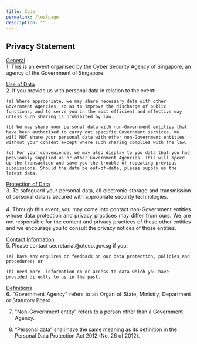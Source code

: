 ```yaml
---
title: Code
permalink: /testpage
description: ""
---
```

## Privacy Statement


<p style="text-align:justify">
<u>General</u><br>
1. This is an event organised by the Cyber Security Agency of Singapore, an agency of the Government of Singapore.</p>

<p style="text-align:justify"><u>Use of Data</u><br>
2. If you provide us with personal data in relation to the event:</p>

	
	(a) Where appropriate, we may share necessary data with other Government Agencies, so as to improve the discharge of public functions, and to serve you in the most efficient and effective way unless such sharing is prohibited by law.

	(b) We may share your personal data with non-Government entities that have been authorised to carry out specific Government services. We will NOT share your personal data with other non-Government entities without your consent except where such sharing complies with the law.

	(c) For your convenience, we may also display to you data that you had previously supplied us or other Government Agencies. This will speed up the transaction and save you the trouble of repeating previous submissions. Should the data be out-of-date, please supply us the latest data.

<p style="text-align:justify"><u>Protection of Data</u><br>
3. To safeguard your personal data, all electronic storage and transmission of personal data is secured with appropriate security technologies.<br><br>
4. Through this event, you may come into contact non-Government entities whose data protection and privacy practices may differ from ours. We are not responsible for the content and privacy practices of these other entities and we encourage you to consult the privacy notices of those entities.<br>

<p style="text-align:justify"><u>Contact Information</u><br>
5. Please contact secretariat@otcep.gov.sg if you:<br>
	
	(a) have any enquires or feedback on our data protection, policies and procedures; or
	
	(b) need more  information on or access to data which you have provided directly to us in the past.

<p style="text-align:justify"><u>Definitions</u><br>
6. “Government Agency” refers to an Organ of State, Ministry, Department or Statutory Board.<br>
	
7. ”Non-Government entity” refers to a person other than a Government Agency.<br>
	
8. “Personal data” shall have the same meaning as its definition in the Personal Data Protection Act 2012 (No. 26 of 2012).